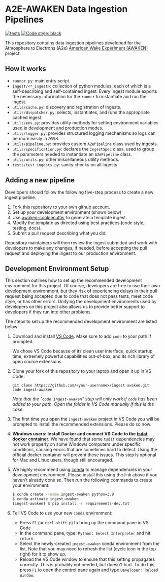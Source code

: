 # A2E-AWAKEN Data Ingestion Pipelines

[![tests](https://github.com/a2edap/ingest-awaken/actions/workflows/tests.yml/badge.svg)](https://github.com/a2edap/ingest-awaken/actions/workflows/tests.yml)
[![Code style: black](https://img.shields.io/badge/code%20style-black-000000.svg)](https://github.com/psf/black)

This repository contains data ingestion pipelines developed for the Atmosphere to
Electrons (A2e) [American Wake Experiment (AWAKEN)](https://a2e.energy.gov/projects/awaken)
project.

## How it works

- `runner.py`: main entry script.
- `ingest/<*_ingest>`: collection of python modules, each of which is a self-describing
and self-contained ingest. Every ingest module exports the necessary information for
the `runner` to instantiate and run the ingest.
- `utils/cache.py`: discovery and registration of ingests.
- `utils/dispatcher.py`: selects, instantiates, and runs the appropriate cached ingest
- `utils/env.py`: provides utility methods for setting environment variables used in
development and production modes.
- `utils/logger.py`: provides structured logging mechanisms so logs can be more easily
 in AWS.
- `utils/pipeline.py`: provides custom `A2ePipeline` class used by ingests.
- `utils/specification.py`: declares the `IngestSpec` class, used to group the
parameters needed to instantiate an `A2ePipeline` class.
- `utils/utils.py`: other miscellaneous utility methods.
- `tests/test_ingests.py`: sanity checks on all ingests.



## Adding a new pipeline

Developers should follow the following five-step process to create a new ingest pipeline.

1. Fork this repository to your own github account.
2. Set up your development environment (shown below)
3. Use [awaken-cookiecutter](https://github.com/a2edap/awaken-cookiecutter) to generate a template ingest.
4. Modify the template as directed using best practices (code style, testing, docs).
5. Submit a pull request describing what you did.

Repository maintainers will then review the ingest submitted and work with developers
to make any changes, if needed, before accepting the pull request and deploying the
ingest to our production environment.


## Development Environment Setup

This section outlines how to set up the recommended development environment for this
project. Of course, developers are free to use their own development environment, but
they risk of experiencing delays in their pull request being accepted due to code that
does not pass tests, meet code style, or has other errors. Unifying the development
environments used by developers on this project also allows us to provide better
support to developers if they run into other problems.

The steps to set up the recommended development environment are listed below:

1. Download and install [VS Code](https://code.visualstudio.com). Make sure to add 
`code` to your path if prompted.

    We chose VS Code because of its clean user interface, quick startup time, extremely
    powerful capabilities out-of-box, and its rich library of open source extensions.

2. Clone your fork of this repository to your laptop and open it up in VS Code:
    ```
    git clone https://github.com/<your-username>/ingest-awaken.git
    code ingest-awaken
    ```
    *Note that the "`code ingest-awaken`" step will only work if `code` has been added
    to your path. Open the folder in VS Code manually if this is the case.*

3. The first time you open the `ingest-awaken` project in VS Code you will be prompted
to install the recommended extensions. Please do so now.

4. **Windows users: Install Docker and connect VS Code to the
[tsdat docker container](https://hub.docker.com/repository/docker/tsdat/tsdat-lambda/general).**
We have found that some `tsdat` dependencies may not work properly on some Windows
computers under specific conditions, causing errors that are sometimes hard to detect.
Using the official docker container will prevent these issues. This step is optional
for Mac and Linux users, though still encouraged.

5. We highly recommend using [conda](https://docs.anaconda.com/anaconda/install/) to
manage dependencies in your development environment. Please install this using the link
above if you haven't already done so. Then run the following commands to create your
environment:
    
    ```bash
    $ conda create --name ingest-awaken python=3.8
    $ conda activate ingest-awaken
    (ingest-awaken) $ pip install -r requirements-dev.txt
    ```

6. Tell VS Code to use your new `conda` environment:
    - Press `F1` (or `ctrl-shift-p`) to bring up the command pane in VS Code
    - In the command pane, type: `Python: Select Interpreter` and hit `return`
    - Select the newly-created `ingest-awaken` conda environment from the list. Note
    that you may need to refresh the list (cycle icon in the top right) for it to show
    up.
    - Reload the VS Code window to ensure that this setting propagates correctly.
    This is probably not needed, but doesn't hurt. To do this, press `F1` to open
    the control pane again and type `Developer: Reload Window`.

